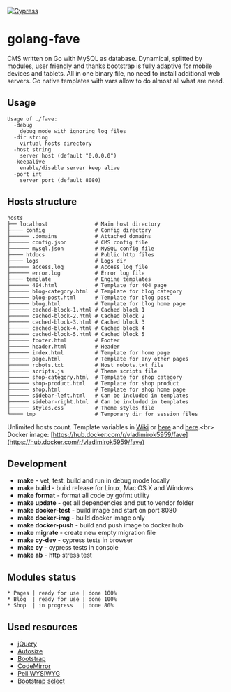 [![Cypress](https://img.shields.io/badge/cypress-dashboard-brightgreen.svg)](https://dashboard.cypress.io/#/projects/hv532c/runs)
# golang-fave
CMS written on Go with MySQL as database. Dynamical, splitted by modules, user friendly and thanks bootstrap is fully adaptive for mobile devices and tablets. All in one binary file, no need to install additional web servers. Go native templates with vars allow to do almost all what are need.

## Usage
```
Usage of ./fave:
  -debug
    debug mode with ignoring log files
  -dir string
    virtual hosts directory
  -host string
    server host (default "0.0.0.0")
  -keepalive
    enable/disable server keep alive
  -port int
    server port (default 8080)
```

## Hosts structure
```
hosts
├── localhost               # Main host directory
├──── config                # Config directory
├────── .domains            # Attached domains
├────── config.json         # CMS config file
├────── mysql.json          # MySQL config file
├──── htdocs                # Public http files
├──── logs                  # Logs dir
├────── access.log          # Access log file
├────── error.log           # Error log file
├──── template              # Engine templates
├────── 404.html            # Template for 404 page
├────── blog-category.html  # Template for blog category
├────── blog-post.html      # Template for blog post
├────── blog.html           # Template for blog home page
├────── cached-block-1.html # Cached block 1
├────── cached-block-2.html # Cached block 2
├────── cached-block-3.html # Cached block 3
├────── cached-block-4.html # Cached block 4
├────── cached-block-5.html # Cached block 5
├────── footer.html         # Footer
├────── header.html         # Header
├────── index.html          # Template for home page
├────── page.html           # Template for any other pages
├────── robots.txt          # Host robots.txt file
├────── scripts.js          # Theme scripts file
├────── shop-category.html  # Template for shop category
├────── shop-product.html   # Template for shop product
├────── shop.html           # Template for shop home page
├────── sidebar-left.html   # Can be included in templates
├────── sidebar-right.html  # Can be included in templates
├────── styles.css          # Theme styles file
└──── tmp                   # Temporary dir for session files
```
Unlimited hosts count. Template variables in [Wiki](https://github.com/vladimirok5959/golang-fave/wiki) or [here](https://github.com/vladimirok5959/golang-fave/wiki/Variables-for-template-($.Data)) and [here](https://github.com/vladimirok5959/golang-fave/wiki/Variables-for-template-($.System)).<br>
Docker image: [https://hub.docker.com/r/vladimirok5959/fave](https://hub.docker.com/r/vladimirok5959/fave)

## Development
* **make** - vet, test, build and run in debug mode locally
* **make build** - build release for Linux, Mac OS X and Windows
* **make format** - format all code by gofmt utility
* **make update** - get all dependencies and put to vendor folder
* **make docker-test** - build image and start on port 8080
* **make docker-img** - build docker image only
* **make docker-push** - build and push image to docker hub
* **make migrate** - create new empty migration file
* **make cy-dev** - cypress tests in browser
* **make cy** - cypress tests in console
* **make ab** - http stress test

## Modules status
```
* Pages | ready for use | done 100%
* Blog  | ready for use | done 100%
* Shop  | in progress   | done 80%
```

## Used resources
* [jQuery](https://github.com/jquery/jquery)
* [Autosize](https://github.com/jackmoore/autosize)
* [Bootstrap](https://github.com/twbs/bootstrap)
* [CodeMirror](https://github.com/codemirror/codemirror)
* [Pell WYSIWYG](https://github.com/jaredreich/pell)
* [Bootstrap select](https://github.com/snapappointments/bootstrap-select/)
